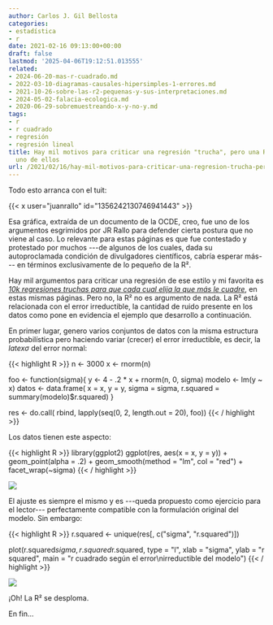 ```yaml
---
author: Carlos J. Gil Bellosta
categories:
- estadística
- r
date: 2021-02-16 09:13:00+00:00
draft: false
lastmod: '2025-04-06T19:12:51.013555'
related:
- 2024-06-20-mas-r-cuadrado.md
- 2022-03-10-diagramas-causales-hipersimples-1-errores.md
- 2021-10-26-sobre-las-r2-pequenas-y-sus-interpretaciones.md
- 2024-05-02-falacia-ecologica.md
- 2020-06-29-sobremuestreando-x-y-no-y.md
tags:
- r
- r cuadrado
- regresión
- regresión lineal
title: Hay mil motivos para criticar una regresión "trucha", pero una R² baja no es
  uno de ellos
url: /2021/02/16/hay-mil-motivos-para-criticar-una-regresion-trucha-pero-una-r2-baja-no-es-uno-de-ellos/
---
```


Todo esto arranca con el tuit:

{{< x user="juanrallo" id="1356242130746941443" >}}

Esa gráfica, extraída de un documento de la OCDE, creo, fue uno de los argumentos esgrimidos por JR Rallo para defender cierta postura que no viene al caso. Lo relevante para estas páginas es que fue contestado y protestado por muchos ---de algunos de los cuales, dada su autoproclamada condición de divulgadores científicos, cabría esperar más--- en términos exclusivamente de lo pequeño de la R².

Hay mil argumentos para criticar una regresión de ese estilo y mi favorita es _[10k regresiones truchas para que cada cual elija la que más le cuadre](https://www.datanalytics.com/2020/04/03/10k-regresiones-truchas-para-que-cada-cual-elija-la-que-mas-le-cuadre/)_, en estas mismas páginas. Pero no, la R² no es argumento de nada. La R² está relacionada con el error irreductible, la cantidad de ruido presente en los datos como pone en evidencia el ejemplo que desarrollo a continuación.

En primer lugar, genero varios conjuntos de datos con la misma estructura probabilística pero haciendo variar (crecer) el error irreductible, es decir, la $latex \sigma$ del error normal:

{{< highlight R >}}
n <- 3000
x <- rnorm(n)

foo <- function(sigma){
  y <- 4 - .2 * x + rnorm(n, 0, sigma)
  modelo <- lm(y ~ x)
  datos <- data.frame(
    x = x,
    y = y, sigma = sigma,
    r.squared = summary(modelo)$r.squared)
}

res <- do.call(
  rbind,
  lapply(seq(0, 2, length.out = 20), foo))
{{< / highlight >}}

Los datos tienen este aspecto:

{{< highlight R >}}
library(ggplot2)
ggplot(res, aes(x = x, y = y)) + geom_point(alpha = .2) +
  geom_smooth(method = "lm", col = "red") +
  facet_wrap(~sigma)
{{< / highlight >}}

![](/wp-uploads/2021/02/r_squared_lm.png#center)

El ajuste es siempre el mismo y es ---queda propuesto como ejercicio para el lector--- perfectamente compatible con la formulación original del modelo. Sin embargo:

{{< highlight R >}}
r.squared <- unique(res[, c("sigma", "r.squared")])

plot(r.squared$sigma,
      r.squared$r.squared,
      type = "l",
      xlab = "sigma",
      ylab = "r squared",
      main = "r cuadrado según el error\nirreductible del modelo")
{{< / highlight >}}

![](/wp-uploads/2021/02/r_squared_sigma.png#center)

¡Oh! La R² se desploma.

En fin...